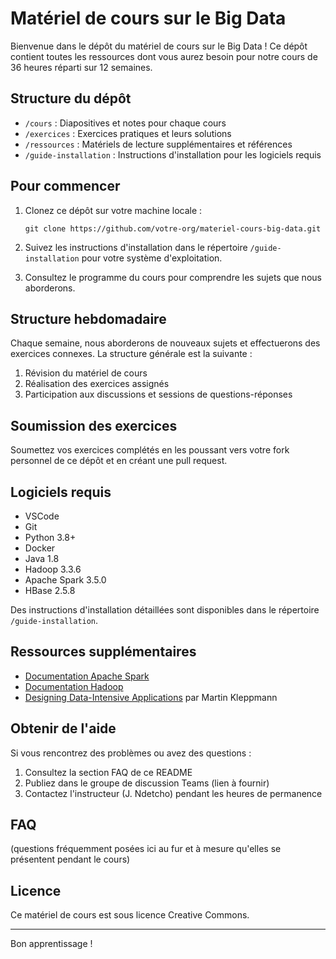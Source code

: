 # Matériel de cours sur le Big Data

Bienvenue dans le dépôt du matériel de cours sur le Big Data ! Ce dépôt contient toutes les ressources dont vous aurez besoin pour notre cours de 36 heures réparti sur 12 semaines.

## Structure du dépôt

- `/cours` : Diapositives et notes pour chaque cours
- `/exercices` : Exercices pratiques et leurs solutions
- `/ressources` : Matériels de lecture supplémentaires et références
- `/guide-installation` : Instructions d'installation pour les logiciels requis

## Pour commencer

1. Clonez ce dépôt sur votre machine locale :
   ```
   git clone https://github.com/votre-org/materiel-cours-big-data.git
   ```

2. Suivez les instructions d'installation dans le répertoire `/guide-installation` pour votre système d'exploitation.

3. Consultez le programme du cours pour comprendre les sujets que nous aborderons.

## Structure hebdomadaire

Chaque semaine, nous aborderons de nouveaux sujets et effectuerons des exercices connexes. La structure générale est la suivante :

1. Révision du matériel de cours
2. Réalisation des exercices assignés
3. Participation aux discussions et sessions de questions-réponses

## Soumission des exercices

Soumettez vos exercices complétés en les poussant vers votre fork personnel de ce dépôt et en créant une pull request.

## Logiciels requis

- VSCode
- Git
- Python 3.8+
- Docker
- Java 1.8
- Hadoop 3.3.6
- Apache Spark 3.5.0
- HBase 2.5.8

Des instructions d'installation détaillées sont disponibles dans le répertoire `/guide-installation`.

## Ressources supplémentaires

- [Documentation Apache Spark](https://spark.apache.org/docs/latest/)
- [Documentation Hadoop](https://hadoop.apache.org/docs/current/)
- [Designing Data-Intensive Applications](https://dataintensive.net/) par Martin Kleppmann

## Obtenir de l'aide

Si vous rencontrez des problèmes ou avez des questions :

1. Consultez la section FAQ de ce README
2. Publiez dans le groupe de discussion Teams (lien à fournir)
3. Contactez l'instructeur (J. Ndetcho) pendant les heures de permanence

## FAQ

(questions fréquemment posées ici au fur et à mesure qu'elles se présentent pendant le cours)

## Licence

Ce matériel de cours est sous licence Creative Commons.

---

Bon apprentissage !
